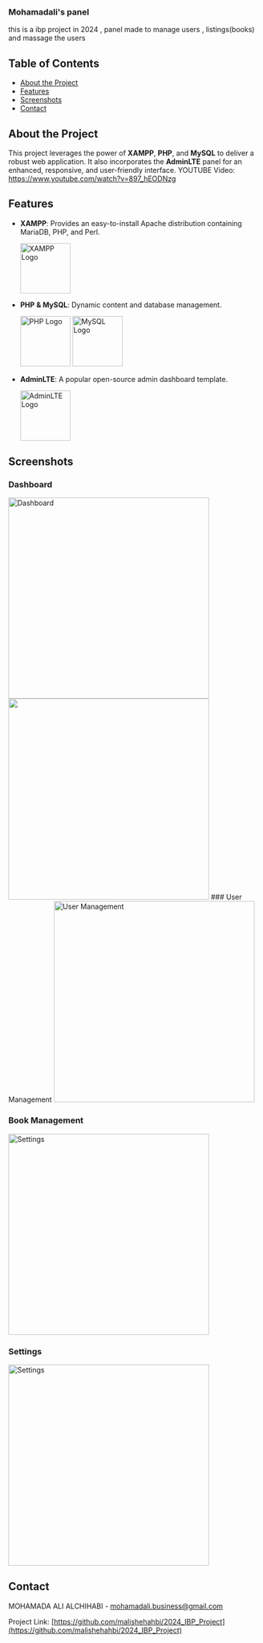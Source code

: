 ### Mohamadali's panel

this is a ibp project in 2024 ,
panel made to manage users , listings(books) and massage the users
## Table of Contents

- [About the Project](#about-the-project)
- [Features](#features)
- [Screenshots](#screenshots)
- [Contact](#contact)

## About the Project

This project leverages the power of **XAMPP**, **PHP**, and **MySQL** to deliver a robust web application. It also incorporates the **AdminLTE** panel for an enhanced, responsive, and user-friendly interface.
YOUTUBE Video: https://www.youtube.com/watch?v=897_hEODNzg
## Features

- **XAMPP**: Provides an easy-to-install Apache distribution containing MariaDB, PHP, and Perl.
  
  <img src="https://www.apachefriends.org/images/xampp-logo-ac950edf.svg" alt="XAMPP Logo" width="100"/>

- **PHP & MySQL**: Dynamic content and database management.
  
  <img src="https://www.php.net/images/logos/new-php-logo.svg" alt="PHP Logo" width="100"/>
  <img src="https://www.mysql.com/common/logos/logo-mysql-170x115.png" alt="MySQL Logo" width="100"/>

- **AdminLTE**: A popular open-source admin dashboard template.
  
  <img src="https://adminlte.io/themes/v3/dist/img/AdminLTELogo.png" alt="AdminLTE Logo" width="100"/>

## Screenshots

### Dashboard

<img src="https://lh3.googleusercontent.com/pw/AP1GczO4CfGbqoC0NZUMaeLvOU_QN7HmR9jqSbtglXejyKy5Cff4UOqr8bGQG601b8TIYQwgv7dHCuPTWgxKtyIMKm-GNv3RGs1fM31_j6eCbyYN6AKGck_Epfy-G_M9PU1a5yYLl417d4a2r5jIsp9IG_PjVjV0QDy-IQ09hVti2HSKwRzXq_TzgZiloFEo7MHb6OWjuQ8gx3NY5n0KYAbQWA9Xn3W7DlD0MDv7KD-aal3kG6YnU3NnyViqe3TCTxNBFejNUiZ0m_2-uf7ZwfIO10vGoqpeqrsvPC0ZDvmJeA6y56uMPu-Z1L5ppaT2fHFb-GHXJ6GzyMn-ZyM0pIj67N7sBkfsHsdz9ZN2YCjSz-q8mVYROmP9PIN3jcmwgdr3nJRY-MEmhPoOimqIYvMUVYywEKw5wgiw2PVvA-23xYXPQsRbgOlLJCTCbuYAqjX0teYAAD6ND6BStvUQdTbas611Rwe47WDfU0nx-1T2tGdXD4AKGQSI73gT1VmIdzFzRlaUmtQt1Kc_M4bFzJr2-x1w0H4G4gko-kmqUVAM6eywl0bgeKnYRhLDbryiMD70A9UbcyEP42m3y5tiXeMNrhZtFeQ_9H9xQDlxnWjJACfkqWvFWTOiYx6ukEzKKiC_OqwWsXaxqFgiEkVebYn7E7eSPk410ZObw9K-lZ7s-GDC0ctY72HObSJCqshSuenBmZ8uN9nC2S2qysunKYeaOI0uRlXMBukxbSDxFcKBR09MdblaHG891Z9JPNSjFGX_fAsaMc_txHqEEIXi64AlL6-QIBato3SNQaMR69LHeGTyfj9w8cZpHszFG92SISqn2XHHl6c4hFaqtMunw_F2lGMEhlesG1H7mbDqLPNk_cD-L46Uw-MUBwIZ71DakvhtmVpiv7hboThYC4UEDfVyh-wA0T0Eura3_P-G8qGM-xYfxPzJ6K9KJmdAQal9oz-Svi8ut2KFukCOvkHUm7mMULrOaL1Izz2KVA=w1911-h997-s-no-gm?authuser=2" alt="Dashboard" width="400"/>

<img src="https://lh3.googleusercontent.com/pw/AP1GczOpC5J24EpV5u8AyK7JUpKVSTo7ZpDiSDpVa4HS9VPVVPEIbrH4g8lUaN0LcE-y7akIXgqOtrfcS6z6MlN-Va9JbK0gsBxr5kcD2i8_AP_mHA3CsFaElkqDkwPr3nlWeuYtaAunw9UxKSYo_ISQlndD=w1917-h997-s-no-gm?authuser=0" width="400"/>
### User Management

<img src="https://lh3.googleusercontent.com/pw/AP1GczOr5faUtmDnnVWRJIYus01hUiT1YilvIi4C7R5fu-F3wo2-fhOODiOFmhEsDKqJODM71R4oibA0UvHNOAIVhofIjtuv-8L_8p5rMsAGxgWB36JTyufBK9yLgNEE-PVqQ7lBo2G_yheWwO2rzxTJspbivx4FAk_vdZxymTEqJ4Pp5cG_S5f1hDiRm0nIs3ebv9gS5Sur2u-XlY6QGt0EYDpqrS0wJ0itHedkC9wtqaV_b2hlU56na4mOzikK4c7KiWJnbj0wRUQ7EjV3hjLgpwc7ZKm4K2HAlYI1zED0tNU0ZmfDoOkx3450rISlQZIikwlebmtK8Q0eq3ZOX0E0gfxYgu3aMBiEyy9CeNM_NbEa2NTnbCteAk3S1RNtuXm6faVoMVTDgTKFNUtMBqDRW2A8Q2lvKwcQbNEd7PyVAaniInJFhQx1nFVmo3Wx-2pYWAUfVQ3m8cDFQJGiV57BqsSzuufwoNTJisxGq7sIw7ZOlsoSPtodEJkA16SihQSyVNr9afO_qpFi3SHjX4dhbY0IYomv4WMzW7IgXrk2vWq3ZsPq4iCj8WbL01Osa6GH_zrgt44-5u6ena0V0Sluy_capJjxsSkBt9a2eNOf8xzwtTa-HnPMspYMmA1ajpzWM5qXPwYJEfdN5pkNt8PvDW7xrTdz3deHEd1AVKMYbsaJ_FkJCYwKhgsQJT9s_bXLkreijcVMifAgZ57i-wJbKLtRU705SXf_BQ_q0DqUhhDDspUgRzAlQYZMhGselJ2osKMC1y652fclWHevCENJn5fmZZSJ6VteMtvdzWU_pmDV7Cp-mRFowG2M4KqiE6fq4wfNSomBwkRvOGPZU1HRUySGwu3LtoOmjXE1o1GEjZ-iBIS31jEQyKnYPYHHHKCcB_LlQwAjUABnvrt6rl4EjtSBRtOTA8EKUQl7OEC0bX_9owjW6jQZFTvxqEiJQiHqG6OXM9XCMNYAl5OGQk6R1Z42mF9UN-Ct3Q=w1917-h997-s-no-gm?authuser=2" alt="User Management" width="400"/>

### Book Management

<img src="https://lh3.googleusercontent.com/pw/AP1GczOQQMe1ysuUmOCm_ilVzbYCFwHZ1e26GLGl2Wyr7_qEC2d3E6U8kRSOnBCp6p39fUDh0_zD75daeXKdikhHOpNvNh7Z2_DMf46F_AipUK0wX-yrRanAd11p5bitsuhh-8YO3woKh8dPBnO5tGTIsIxA8hx_dqh44QbbMBvwwtS79IDiTK8BLjBfVrPnbhSXxVe6uZBTv475efZQgEovkbMC5hREwwXvZYS6fqiRfF9pz7zKK4xHU4RHa7jZTXH3HtP0Klv5gl_o2bcxZ9UIiqDnN_tafxXex1Y0ZxaEzMRhDX65iKaa7mR6zXsdoiY6ObNoXV9jwgz9zqlnS9-7TolNxVMDKFakZMA2eoall-pWHvUtaTFb6lLpxEix55P1YNJ1JiIUhOBen03K1NsWqn_buVRn_fhzDA3WpfYkMDA7lU_D8rWcsFmse5022qyaP28cm_DaE4i2BbPQsa2HWjX4pU1LcACYN_d1a69e-WHbHuED-bXVXL5q-TkJI0b-OFzXrKbHFiOWgmfYFywrpWOpxL2c88O0DE92_AhLfgt3-I-kL8vtcsNtlhCFEb2ltZ40aJ46LoXg-z1cBLxD1WZPzJM-nv5_IFYRYDmi8NWU_9RcRIsCNeOa1KMDAEay6K3XMF1hbiKecCnPiThTiohDXgOfSwb2bQafcg7_oeQOOZz5rXoaPfEz3wIoYJM79QycFT6wPVMShWfJcq4WFYKTXlvVgibFp00quP2inc3QYj6o6e4gMDS2X2PQ1NLzMC09a-KTLvNsDippgXCt18HgvUIo_2mqM3lQ8fIwYr21Ok9FayKMhryaXaHWOJpHMdsnI56vXcx-JQWGAWmbYTBwlaaYg1ib0z36qam91tRGUcFPD-faZwj-c3WWbfmPdCoAurwMCCdgnx2Ak2akYHDjr_Wx9Sb3JAnWmg7HBbG71cbEAOjFE5eozmKm5DWMR4F3M8oNxDKfal5SWcdo6H0_qxPtWBai-w=w1655-h879-s-no-gm?authuser=2" alt="Settings" width="400"/>

### Settings

<img src="https://lh3.googleusercontent.com/pw/AP1GczN04HEuMSz8mlBM6kWXq5bH8De58tY9Q4HyLhJFnDo6uV4_mRiyTrndxj4NkXKDILDF-4bBvLLsfOIBBJ4nMt-zpk6GMtaL-KGjwW0CAAnVGiPXMAkbva3OfJOazU50KJdj5VJ2zar7JAAi6gNyvzKl9OrQa96eq-yXrlDlL-e-wcOT3Y8CaKZlFGrn2UkSXSFarWgwsx2xw_awOyyhvVoNStxdrftNsKH0DaPzbg7LFs3Gkqb8wOzo88rh9erTHe3mnsQJJHy5XPLnt3gLXNAJc8glDJU4sWtLjy35OCwOXTO59vwwldlZtCZ7Op9tlYy_0trnw8mFpHRSpkzxYAT_VrrEk9UqxfHOht_127-7DQYizkoaD_r0HLLlMrTHLqeBGUoLpP_7DsR4O2if2JAgeYIuiC5tkpDkGvh40bSUjCU1wSPU1sq6QkxEmJln39HlWUaZcjOQElSI9WiPve3Dnws9_91aIz9FrA0HV4f5UoqMu33YkhXT546SL_hlweP5KSQ3XT7x7JYDECsuyCuurSB0ZYWcuM3OZa9IXPhpBHI7xBIRqfr5BeJGQDzzR4K1Dt2yp6FeRCs0YViUgApUb7QOXRalEt2RlzmSBDL-0fu_7IioT9cH3XV74MGDX2WcyG7J5LkVPTW4TXlmEnBgdN9cOp-Ie2Vc8eXKd2baXnYpYSut_t1MzBrYf5ucmeFvMeUIZxjE8uDPQhAa_w4jySbf3XSIoYKzdp-jvaQLYC0-IEt4cvTTsaChGLdFfQpLq8OvhgCIoc_w16bqmbiC1wEYuPuJ5IpJtdd66gImh-7wPWDrhwm4lwRAYOtLVXf6ggK6uSq_LPkwLp-TTruCDm_DLV8AGmJ3HZe-QwfW9taGS0s4lD0mx0Y2Gp-X4paHacJatnMFzyBbzP3i4DUonpW5GGWr6TvcWKoGcOtYDXSg306LxEBvcKwCoLwIevNiziW1PbBrE8fJdUQQZAfnL6AATetCgA=w1672-h944-s-no-gm?authuser=2" alt="Settings" width="400"/>


## Contact

MOHAMADA ALI ALCHIHABI - [mohamadali.business@gmail.com](mailto:mohamadali.business@gmail.com)

Project Link: [https://github.com/malishehahbi/2024_IBP_Project](https://github.com/malishehahbi/2024_IBP_Project)
